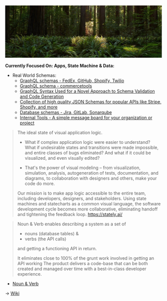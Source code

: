 ![](https://github.com/ankumar/architecture/blob/main/images/product%20development%2C%20change%2C%20and%20improvement.jpeg)

**Currently Focused On: Apps, State Machine & Data:**

- Real World Schemas:
  - [GraphQL schemas - FedEx, GitHub, Shopify, Twilio](https://github.com/steprz/stepzen-schemas)
  - [GraphQL schema - commercetools](https://github.com/commercetools/commercetools-api-reference/blob/main/api-specs/graphql/schema.sdl)
  - [GraphQL Syntax Used for a Novel Approach to Schema Validation and Code Generation](https://www.infoq.com/news/2022/05/graphql-schema-validation/)
  - [Collection of high quality JSON Schemas for popular APIs like Stripe, Shopify, and more](https://github.com/Stedi/registry)
  - [Database schemas - Jira, GitLab, Sonarqube](https://github.com/prisma/database-schema-examples)
  - [Internal Tools - A simple message board for your organization or project](https://github.com/planetscale/beam/blob/main/prisma/schema.prisma)

> The ideal state of visual application logic.
> * What if complex application logic were easier to understand? What if undesirable states and transitions were made impossible, and entire classes of bugs eliminated? And what if it could be visualized, and even visually edited?
>
> * That's the power of visual modeling – from visualization, simulation, analysis, autogeneration of tests, documentation, and diagrams, to collaboration with designers and others, make your code do more. 
>
> Our mission is to make app logic accessible to the entire team, including developers, designers, and stakeholders. Using state machines and statecharts as a common visual language, the software development cycle becomes more collaborative, eliminating handoff and tightening the feedback loop.
> https://stately.ai/

> Noun & Verb enables describing a system as a set of
> * nouns (database tables) &
> * verbs (the API calls) 
>
> and getting a functioning API in return.
> 
> It eliminates close to 100% of the grunt work involved in getting an API working
The product delivers a code-base that can be both created
and managed over time with a best-in-class developer experience. 
>

- [Noun & Verb](https://nounandverb.io/)

-> [Wiki](https://github.com/ankumar/Open-software-design/wiki)

 



  

